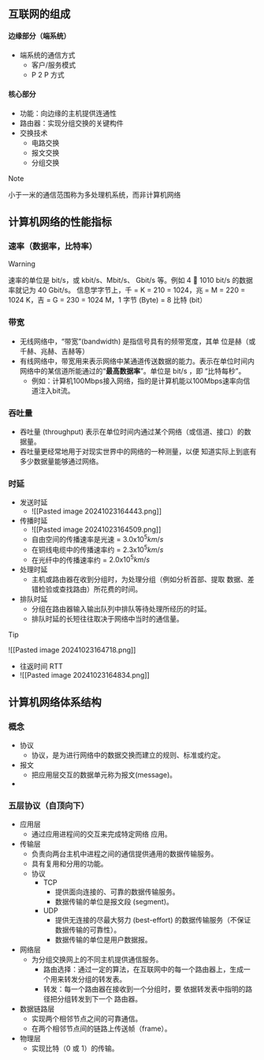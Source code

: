 ## 互联网的组成
#### 边缘部分（端系统）
- 端系统的通信方式
	- 客户/服务模式
	- P 2 P 方式
#### 核心部分
- 功能：向边缘的主机提供连通性
- 路由器：实现分组交换的关键构件
- 交换技术
	- 电路交换
	- 报文交换
	- 分组交换
	
>[!note] 
>小于一米的通信范围称为多处理机系统，而非计算机网络

## 计算机网络的性能指标
### 速率（数据率，比特率）
>[!warning]
>速率的单位是 bit/s，或 kbit/s、Mbit/s、 Gbit/s 等。例如 4  1010 bit/s 的数据率就记为 40 Gbit/s。
>信息学字节上，千 = K = 210 = 1024，兆 = M = 220 = 1024 K，吉 = G = 230 = 1024 M，1 字节 (Byte) = 8 比特 (bit）
### 带宽
- 无线网络中，“带宽”(bandwidth) 是指信号具有的频带宽度，其单 位是赫（或千赫、兆赫、吉赫等）
- 有线网络中，带宽用来表示网络中某通道传送数据的能力。表示在单位时间内网络中的某信道所能通过的“**最高数据率**”。单位是 bit/s ，即 “比特每秒”。
	- 例如：计算机100Mbps接⼊⽹络，指的是计算机能以100Mbps速率向信 道注⼊bit流。
### 吞吐量
- 吞吐量 (throughput) 表示在单位时间内通过某个网络（或信道、接口）的数据量。
- 吞吐量更经常地用于对现实世界中的网络的一种测量，以便 知道实际上到底有多少数据量能够通过网络。
### 时延
- 发送时延
	- ![[Pasted image 20241023164443.png]]
- 传播时延
	- ![[Pasted image 20241023164509.png]]
	- 自由空间的传播速率是光速 = $3.0 ⅹ 10^5 km/s$
	- 在铜线电缆中的传播速率约 = $2.3 ⅹ 10^5 km/s$
	- 在光纤中的传播速率约 = $2.0 ⅹ 10^5 km/s$
- 处理时延
	- 主机或路由器在收到分组时，为处理分组（例如分析首部、提取 数据、差错检验或查找路由）所花费的时间。
- 排队时延
	- 分组在路由器输入输出队列中排队等待处理所经历的时延。
	- 排队时延的长短往往取决于网络中当时的通信量。

>[!tip]
>![[Pasted image 20241023164718.png]]
>
- 往返时间 RTT
- ![[Pasted image 20241023164834.png]]

## 计算机网络体系结构
### 概念
- 协议
	- 协议，是为进行网络中的数据交换而建立的规则、标准或约定。
- 报文
	- 把应用层交互的数据单元称为报文(message)。
- 

### 五层协议（自顶向下）
- 应用层
	- 通过应用进程间的交互来完成特定网络 应用。
- 传输层
	- 负责向两台主机中进程之间的通信提供通用的数据传输服务。
	- 具有复用和分用的功能。
	- 协议
		- TCP
			- 提供面向连接的、可靠的数据传输服务。
			- 数据传输的单位是报文段 (segment)。
		- UDP
			- 提供无连接的尽最大努力 (best-effort) 的数据传输服务（不保证数据传输的可靠性）。
			- 数据传输的单位是用户数据报。
- 网络层
	- 为分组交换网上的不同主机提供通信服务。
		- 路由选择：通过一定的算法，在互联网中的每一个路由器上，生成一个用来转发分组的转发表。
		- 转发：每一个路由器在接收到一个分组时，要 依据转发表中指明的路径把分组转发到下一个 路由器。
- 数据链路层
	- 实现两个相邻节点之间的可靠通信。
	- 在两个相邻节点间的链路上传送帧（frame）。
- 物理层
	- 实现比特（0 或 1）的传输。